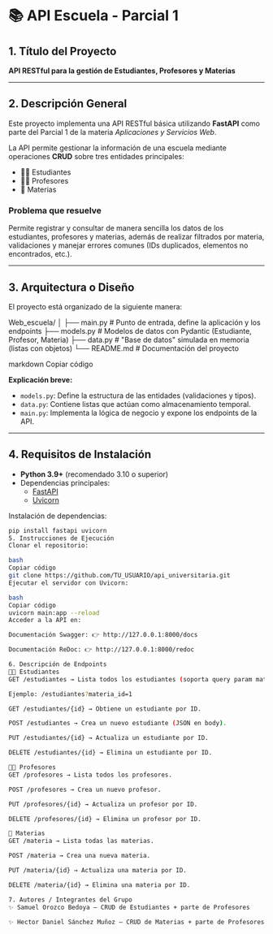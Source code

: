 # 📚 API Escuela - Parcial 1

## 1. Título del Proyecto
**API RESTful para la gestión de Estudiantes, Profesores y Materias**

---

## 2. Descripción General
Este proyecto implementa una API RESTful básica utilizando **FastAPI** como parte del Parcial 1 de la materia *Aplicaciones y Servicios Web*.  

La API permite gestionar la información de una escuela mediante operaciones **CRUD** sobre tres entidades principales:  
- 👨‍🎓 Estudiantes  
- 👩‍🏫 Profesores  
- 📘 Materias  

### Problema que resuelve
Permite registrar y consultar de manera sencilla los datos de los estudiantes, profesores y materias, además de realizar filtrados por materia, validaciones y manejar errores comunes (IDs duplicados, elementos no encontrados, etc.).

---

## 3. Arquitectura o Diseño
El proyecto está organizado de la siguiente manera:

Web_escuela/
│
├── main.py # Punto de entrada, define la aplicación y los endpoints
├── models.py # Modelos de datos con Pydantic (Estudiante, Profesor, Materia)
├── data.py # "Base de datos" simulada en memoria (listas con objetos)
└── README.md # Documentación del proyecto

markdown
Copiar código

**Explicación breve:**
- `models.py`: Define la estructura de las entidades (validaciones y tipos).  
- `data.py`: Contiene listas que actúan como almacenamiento temporal.  
- `main.py`: Implementa la lógica de negocio y expone los endpoints de la API.  

---

## 4. Requisitos de Instalación
- **Python 3.9+** (recomendado 3.10 o superior)  
- Dependencias principales:
  - [FastAPI](https://fastapi.tiangolo.com/)  
  - [Uvicorn](https://www.uvicorn.org/)  

Instalación de dependencias:  

```bash
pip install fastapi uvicorn
5. Instrucciones de Ejecución
Clonar el repositorio:

bash
Copiar código
git clone https://github.com/TU_USUARIO/api_universitaria.git
Ejecutar el servidor con Uvicorn:

bash
Copiar código
uvicorn main:app --reload
Acceder a la API en:

Documentación Swagger: 👉 http://127.0.0.1:8000/docs

Documentación ReDoc: 👉 http://127.0.0.1:8000/redoc

6. Descripción de Endpoints
👨‍🎓 Estudiantes
GET /estudiantes → Lista todos los estudiantes (soporta query param materia_id).

Ejemplo: /estudiantes?materia_id=1

GET /estudiantes/{id} → Obtiene un estudiante por ID.

POST /estudiantes → Crea un nuevo estudiante (JSON en body).

PUT /estudiantes/{id} → Actualiza un estudiante por ID.

DELETE /estudiantes/{id} → Elimina un estudiante por ID.

👩‍🏫 Profesores
GET /profesores → Lista todos los profesores.

POST /profesores → Crea un nuevo profesor.

PUT /profesores/{id} → Actualiza un profesor por ID.

DELETE /profesores/{id} → Elimina un profesor por ID.

📘 Materias
GET /materia → Lista todas las materias.

POST /materia → Crea una nueva materia.

PUT /materia/{id} → Actualiza una materia por ID.

DELETE /materia/{id} → Elimina una materia por ID.

7. Autores / Integrantes del Grupo
✨ Samuel Orozco Bedoya – CRUD de Estudiantes + parte de Profesores

✨ Hector Daniel Sánchez Muñoz – CRUD de Materias + parte de Profesores
